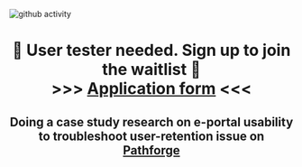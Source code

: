 ![github activity](https://github.com/yuuchin/yuuchin/blob/main/img/github%20activity.JPG)


<!-- 
**yuuchin/yuuchin** is a ✨ _special_ ✨ repository because its `README.md` (this file) appears on your GitHub profile.
Here are some ideas to get you started:
-->
<span align="center">
  <h1>🚨 User tester needed. Sign up to join the waitlist 🚨 <br>
>>> <a href="https://forms.gle/WNes1kLvKMbNdyEv9">Application form</a> <<<
</h1>
<h2>Doing a case study research on e-portal usability to troubleshoot user-retention issue on <a href="https://pathforge.co/feed/">Pathforge</a></h2>
</span>

